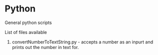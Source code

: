 # Python
General python scripts

List of files available 

1. convertNumberToTextString.py - accepts a number as an inpurt and prints out the number in text for.
